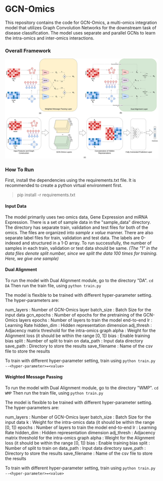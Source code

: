 # GCN-Omics

This repository contains the code for GCN-Omics, a multi-omics integration model that utilizes Graph Convolution Networks for the downstream task of disease classification. The model uses separate and parallel GCNs to learn the intra-omics and inter-omics interactions.

### Overall Framework
<img src="GCN-Omics/Arch.jpg">

### How To Run

First, install the dependencies using the requirements.txt file. It is recommended to create a python virtual environment first.
> pip install -r requirements.txt

#### Input Data
The model primarily uses two omics data, Gene Expression and miRNA Expression. There is a set of sample data in the "sample_data" directory. The directory has separate train, validation and test files for both of the omics. The files are organized into *sample x value* manner. There are also separate label files for train, validation and test data. The labels are 0-indexed and structured in a 1-D array. To run successfully, the number of samples in each train, validation or test data should be same. *(The "1" in the data files denote split number, since we split the data 100 times for training. Here, we give one sample)*

#### Dual Alignment
To run the model with Dual Alignment module, go to the directory "DA".
`cd DA`
Then run the train file, using
`python train.py`

The model is flexible to be trained with different hyper-parameter setting. The hyper-parameters are:

num_layers : Number of GCN-Omics layer
batch_size : Batch Size for the input data
gcn_epochs : Number of epochs for the pretraining of the GCN-Omics layers
epochs : Number of layers to train the model end-to-end
lr : Learning Rate
hidden_dim : Hidden representation dimension
adj_thresh : Adjacency matrix threshold for the intra-omics graph
alpha : Weight for the Alignment loss (it should be within the range [0, 1])
bias : Enable training bias
split : Number of split to train on
data_path : Input data directory
save_path : Directory to store the results
save_filename : Name of the csv file to store the results

To train with different hyper-parameter setting, train using
`python train.py --<hyper-parameter>=<value>`

#### Weighted Message Passing
To run the model with Dual Alignment module, go to the directory "WMP".
`cd WMP`
Then run the train file, using
`python train.py`

The model is flexible to be trained with different hyper-parameter setting. The hyper-parameters are:

num_layers : Number of GCN-Omics layer
batch_size : Batch Size for the input data
k : Weight for the intra-omics data (it should be within the range [0, 1])
epochs : Number of layers to train the model end-to-end
lr : Learning Rate
hidden_dim : Hidden representation dimension
adj_thresh : Adjacency matrix threshold for the intra-omics graph
alpha : Weight for the Alignment loss (it should be within the range [0, 1])
bias : Enable training bias
split : Number of split to train on
data_path : Input data directory
save_path : Directory to store the results
save_filename : Name of the csv file to store the results

To train with different hyper-parameter setting, train using
`python train.py --<hyper-parameter>=<value>`